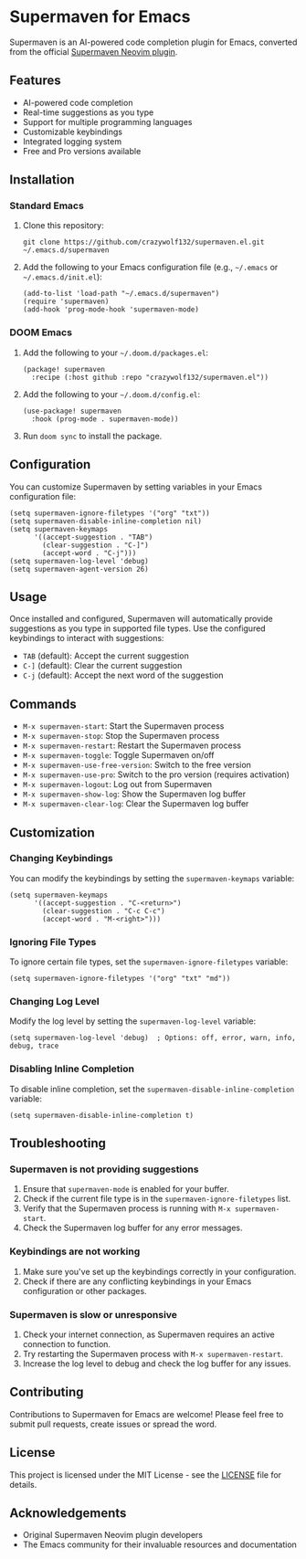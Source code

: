 # Supermaven for Emacs

Supermaven is an AI-powered code completion plugin for Emacs, converted from the official [Supermaven Neovim plugin](https://github.com/supermaven-inc/supermaven-nvim).

## Features

- AI-powered code completion
- Real-time suggestions as you type
- Support for multiple programming languages
- Customizable keybindings
- Integrated logging system
- Free and Pro versions available

## Installation

### Standard Emacs

1. Clone this repository:
   ```
   git clone https://github.com/crazywolf132/supermaven.el.git ~/.emacs.d/supermaven
   ```

2. Add the following to your Emacs configuration file (e.g., `~/.emacs` or `~/.emacs.d/init.el`):
   ```elisp
   (add-to-list 'load-path "~/.emacs.d/supermaven")
   (require 'supermaven)
   (add-hook 'prog-mode-hook 'supermaven-mode)
   ```

### DOOM Emacs

1. Add the following to your `~/.doom.d/packages.el`:
   ```elisp
   (package! supermaven
     :recipe (:host github :repo "crazywolf132/supermaven.el"))
   ```

2. Add the following to your `~/.doom.d/config.el`:
   ```elisp
   (use-package! supermaven
     :hook (prog-mode . supermaven-mode))
   ```

3. Run `doom sync` to install the package.

## Configuration

You can customize Supermaven by setting variables in your Emacs configuration file:

```elisp
(setq supermaven-ignore-filetypes '("org" "txt"))
(setq supermaven-disable-inline-completion nil)
(setq supermaven-keymaps
      '((accept-suggestion . "TAB")
        (clear-suggestion . "C-]")
        (accept-word . "C-j")))
(setq supermaven-log-level 'debug)
(setq supermaven-agent-version 26)
```

## Usage

Once installed and configured, Supermaven will automatically provide suggestions as you type in supported file types. Use the configured keybindings to interact with suggestions:

- `TAB` (default): Accept the current suggestion
- `C-]` (default): Clear the current suggestion
- `C-j` (default): Accept the next word of the suggestion

## Commands

- `M-x supermaven-start`: Start the Supermaven process
- `M-x supermaven-stop`: Stop the Supermaven process
- `M-x supermaven-restart`: Restart the Supermaven process
- `M-x supermaven-toggle`: Toggle Supermaven on/off
- `M-x supermaven-use-free-version`: Switch to the free version
- `M-x supermaven-use-pro`: Switch to the pro version (requires activation)
- `M-x supermaven-logout`: Log out from Supermaven
- `M-x supermaven-show-log`: Show the Supermaven log buffer
- `M-x supermaven-clear-log`: Clear the Supermaven log buffer

## Customization

### Changing Keybindings

You can modify the keybindings by setting the `supermaven-keymaps` variable:

```elisp
(setq supermaven-keymaps
      '((accept-suggestion . "C-<return>")
        (clear-suggestion . "C-c C-c")
        (accept-word . "M-<right>")))
```

### Ignoring File Types

To ignore certain file types, set the `supermaven-ignore-filetypes` variable:

```elisp
(setq supermaven-ignore-filetypes '("org" "txt" "md"))
```

### Changing Log Level

Modify the log level by setting the `supermaven-log-level` variable:

```elisp
(setq supermaven-log-level 'debug)  ; Options: off, error, warn, info, debug, trace
```

### Disabling Inline Completion

To disable inline completion, set the `supermaven-disable-inline-completion` variable:

```elisp
(setq supermaven-disable-inline-completion t)
```

## Troubleshooting

### Supermaven is not providing suggestions

1. Ensure that `supermaven-mode` is enabled for your buffer.
2. Check if the current file type is in the `supermaven-ignore-filetypes` list.
3. Verify that the Supermaven process is running with `M-x supermaven-start`.
4. Check the Supermaven log buffer for any error messages.

### Keybindings are not working

1. Make sure you've set up the keybindings correctly in your configuration.
2. Check if there are any conflicting keybindings in your Emacs configuration or other packages.

### Supermaven is slow or unresponsive

1. Check your internet connection, as Supermaven requires an active connection to function.
2. Try restarting the Supermaven process with `M-x supermaven-restart`.
3. Increase the log level to debug and check the log buffer for any issues.

## Contributing

Contributions to Supermaven for Emacs are welcome! Please feel free to submit pull requests, create issues or spread the word.

## License

This project is licensed under the MIT License - see the [LICENSE](LICENSE) file for details.

## Acknowledgements

- Original Supermaven Neovim plugin developers
- The Emacs community for their invaluable resources and documentation
